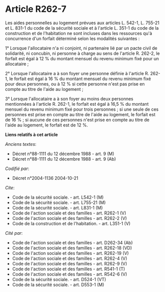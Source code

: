 # Article R262-7

Les aides personnelles au logement prévues aux articles L. 542-1, L. 755-21 et L. 831-1 du code de la sécurité sociale et à
l'article L. 351-1 du code de la construction et de l'habitation ne sont incluses dans les ressources qu'à concurrence d'un
forfait déterminé selon les modalités suivantes :

1° Lorsque l'allocataire n'a ni conjoint, ni partenaire lié par un pacte civil de solidarité, ni concubin, ni personne à
charge au sens de l'article R. 262-2, le forfait est égal à 12 % du montant mensuel du revenu minimum fixé pour un
allocataire ;

2° Lorsque l'allocataire a à son foyer une personne définie à l'article R. 262-1, le forfait est égal à 16 % du montant
mensuel du revenu minimum fixé pour deux personnes, ou à 12 % si cette personne n'est pas prise en compte au titre de l'aide
au logement ;

3° Lorsque l'allocataire a à son foyer au moins deux personnes mentionnées à l'article R. 262-1, le forfait est égal à 16,5 %
du montant mensuel du revenu minimum fixé pour trois personnes ; si une seule de ces personnes est prise en compte au titre
de l'aide au logement, le forfait est de 16 % ; si aucune de ces personnes n'est prise en compte au titre de l'aide au
logement, le forfait est de 12 %.

**Liens relatifs à cet article**

_Anciens textes_:

  - Décret n°88-1111 du 12 décembre 1988 - art. 9 (M)
  - Décret n°88-1111 du 12 décembre 1988 - art. 9 (Ab)

_Codifié par_:

  - Décret n°2004-1136 2004-10-21

_Cite_:

  - Code de la sécurité sociale. - art. L542-1 (M)
  - Code de la sécurité sociale. - art. L755-21 (M)
  - Code de la sécurité sociale. - art. L831-1 (M)
  - Code de l'action sociale et des familles - art. R262-1 (V)
  - Code de l'action sociale et des familles - art. R262-2 (V)
  - Code de la construction et de l'habitation. - art. L351-1 (V)

_Cité par_:

  - Code de l'action sociale et des familles - art. D262-34 (Ab)
  - Code de l'action sociale et des familles - art. R262-18 (VD)
  - Code de l'action sociale et des familles - art. R262-19 (V)
  - Code de l'action sociale et des familles - art. R262-4 (V)
  - Code de l'action sociale et des familles - art. R262-9 (V)
  - Code de l'action sociale et des familles - art. R541-1 (T)
  - Code de l'action sociale et des familles - art. R542-6 (V)
  - Code de la sécurité sociale. - art. D524-1 (VT)
  - Code de la sécurité sociale. - art. D553-1 (M)
